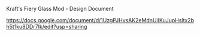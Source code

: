 Kraft's Fiery Glass Mod - Design Document

https://docs.google.com/document/d/1UzgPJHvsAK2eMdnUiIKuJupHsltx2bh5t1ku8DDr7Ik/edit?usp=sharing
